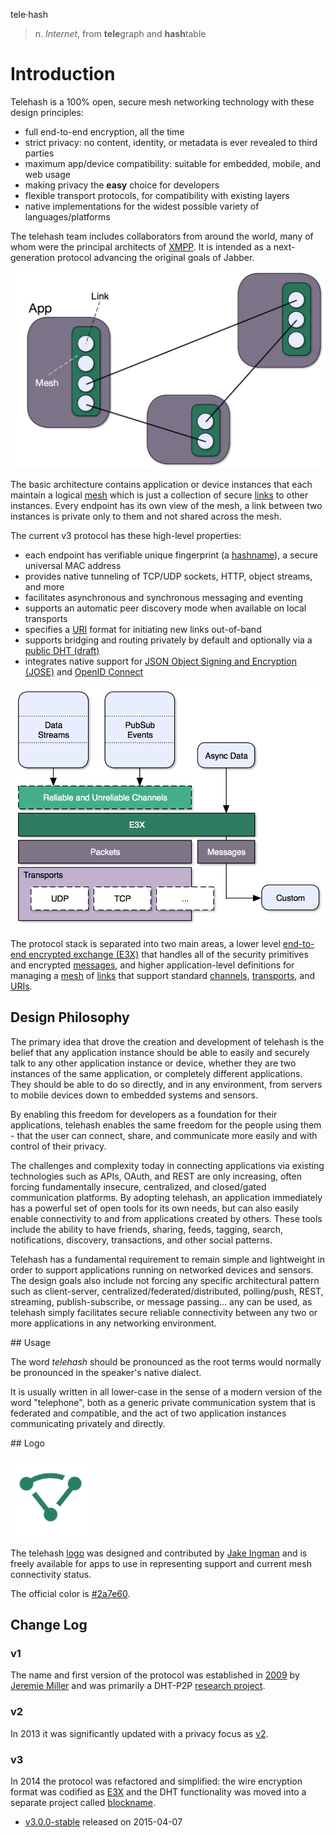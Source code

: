 tele·hash
> n. *Internet*, from **tele**graph and **hash**table

# Introduction

Telehash is a 100% open, secure mesh networking technology with these design principles:

* full end-to-end encryption, all the time
* strict privacy: no content, identity, or metadata is ever revealed to third parties
* maximum app/device compatibility: suitable for embedded, mobile, and web usage
* making privacy the **easy** choice for developers
* flexible transport protocols, for compatibility with existing layers
* native implementations for the widest possible variety of languages/platforms

The telehash team includes collaborators from around the world, many of whom were the principal architects of [XMPP](http://en.wikipedia.org/wiki/XMPP). It is intended as a next-generation protocol advancing the original goals of Jabber.

![Basic Network](v3/BasicNetwork.png)

The basic architecture contains application or device instances that each maintain a logical [mesh](mesh.md) which is just a collection of secure [links](link.md) to other instances.  Every endpoint has its own view of the mesh, a link between two instances is private only to them and not shared across the mesh.

The current v3 protocol has these high-level properties:

* each endpoint has verifiable unique fingerprint (a [hashname](hashname.md)), a secure universal MAC address
* provides native tunneling of TCP/UDP sockets, HTTP, object streams, and more
* facilitates asynchronous and synchronous messaging and eventing
* supports an automatic peer discovery mode when available on local transports
* specifies a [URI](uri.md) format for initiating new links out-of-band
* supports bridging and routing privately by default and optionally via a [public DHT (draft)](https://github.com/telehash/blockname)
* integrates native support for [JSON Object Signing and Encryption (JOSE)](https://datatracker.ietf.org/wg/jose/charter/) and [OpenID Connect](http://openid.net/connect/)

![Telehash Stack](v3/THStack.png)

The protocol stack is separated into two main areas, a lower level [end-to-end encrypted exchange (E3X)](e3x/intro.md) that handles all of the security primitives and encrypted [messages](e3x/messages.md), and higher application-level definitions for managing a [mesh](mesh.md) of [links](link.md) that support standard [channels](channels/), [transports](transports/), and [URIs](uri.md).

## Design Philosophy

The primary idea that drove the creation and development of telehash
is the belief that any application instance should be able to easily and
securely talk to any other application instance or device, whether they are two
instances of the same application, or completely different
applications. They should be able to do so directly, and in any
environment, from servers to mobile devices down to embedded systems
and sensors.

By enabling this freedom for developers as a foundation for their
applications, telehash enables the same freedom for the people using
them - that the user can connect, share, and communicate more easily
and with control of their privacy.

The challenges and complexity today in connecting applications via
existing technologies such as APIs, OAuth, and REST are only increasing,
often forcing fundamentally insecure, centralized, and closed/gated
communication platforms.  By adopting telehash, an
application immediately has a powerful set of open tools for 
its own needs, but can also easily enable connectivity to and from
applications created by others. These tools include the ability
to have friends, sharing, feeds, tagging, search, notifications,
discovery, transactions, and other social patterns.

Telehash has a fundamental requirement to remain simple and
lightweight in order to support applications running on networked
devices and sensors. The design goals also include not forcing any
specific architectural pattern such as client-server,
centralized/federated/distributed, polling/push, REST, streaming,
publish-subscribe, or message passing... any can be used, as telehash
simply facilitates secure reliable connectivity between any two or more
applications in any networking environment.

<a name="usage" />
## Usage

The word _telehash_ should be pronounced as the root terms would normally be pronounced in the speaker's native dialect.

It is usually written in all lower-case in the sense of a modern version of the word "telephone", both as a generic private communication system that is federated and compatible, and the act of two application instances communicating privately and directly.

<a name="logo" />
## Logo

![logo-128](logo/mesh-logo-128.png)

The telehash [logo](https://github.com/telehash/telehash.org/tree/master/v3/logo) was designed and contributed by [Jake Ingman](https://github.com/jingman) and is freely available for apps to use in representing support and current mesh connectivity status.

The official color is [#2a7e60](http://www.color-hex.com/color/2a7e60).

## Change Log

### v1

The name and first version of the protocol was established in [2009](https://github.com/quartzjer/Telehash) by [Jeremie Miller](http://en.wikipedia.org/wiki/Jeremie_Miller) and was primarily a DHT-P2P [research project](http://quartzjer.tumblr.com/post/71784515314/telehash-history).

### v2

In 2013 it was significantly updated with a privacy focus as [v2](https://github.com/telehash/telehash.org/tree/master/v2).

### v3

In 2014 the protocol was refactored and simplified: the wire encryption format was codified as [E3X](e3x/intro.md) and the DHT functionality was moved into a separate project called [blockname](https://github.com/telehash/blockname).

* [v3.0.0-stable](https://github.com/telehash/telehash.org/releases/tag/v3.0.0-stable) released on 2015-04-07
